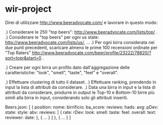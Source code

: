 # wir-project

Direi di utilizzare http://www.beeradvocate.com/ e lavorare in questo modo:

.) Considerare le 250 "top beers": http://www.beeradvocate.com/lists/top/ .
.) Considerare le "top beers" per ogni us state: http://www.beeradvocate.com/lists/us/, ...
.) Per ogni birra considerata nei due punti precedenti, scaricare almeno le prime 100 recensioni ordinate per "Top Raters" http://www.beeradvocate.com/beer/profile/23222/78820/?sort=topr&start=0 .

.) Creare per ogni birra un profilo dato dall'aggregazione delle caratteristiche: "look", "smell", "taste", "feel" e "overall".

.) Effettuare clustering di tutto il dataset.
.) Effettuare ranking, prendendo in input la lista di attributi da considerare.
.) Data una birra in input e la lista di attributi da considerare, produrre in output le Top-10 e Bottom-10 birre più simili alla birra in input, considerando solo gli attributi inseriti.

Beers.json:
[
	{
		position:
		nome:
		birrificio:
		ba_score:
		reviews:
		hads:
		avg:
		pDev:
		state:
		style:
		abv:
		reviews: [
			{
				rate:
				rDev:
				look:
				smell:
				taste:
				feel:
				overall:
				text:
				reviewer:
				date:
			},
			{
				...
			}
		]
	},
	{
		...
	}
]
